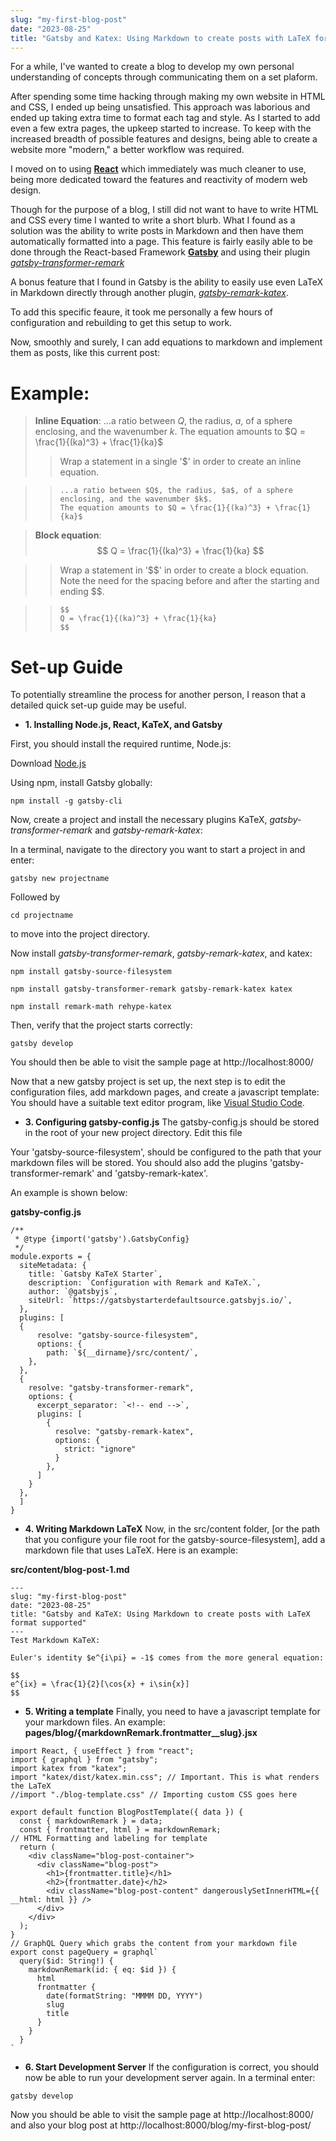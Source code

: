 ```yaml
---
slug: "my-first-blog-post"
date: "2023-08-25"
title: "Gatsby and Katex: Using Markdown to create posts with LaTeX format supported"
---
```



For a while, I've wanted to create a blog to develop my own personal understanding of concepts through communicating them on a set plaform.

After spending some time hacking through making my own website in HTML and CSS, I ended up being unsatisfied. This approach was laborious and ended up taking extra time to format each tag and style. As I started to add even a few extra pages, the upkeep started to increase. To keep with the increased breadth of possible features and designs, being able to create a website more "modern," a better workflow was required.

I moved on to using [**React**](https://react.dev/) which immediately was much cleaner to use, being more dedicated toward the features and reactivity of modern web design. 

Though for the purpose of a blog, I still did not want to have to write HTML and CSS every time I wanted to write a short blurb. What I found as a solution was the ability to write posts in Markdown and then have them automatically formatted into a page. This feature is fairly easily able to be done through the React-based Framework [**Gatsby**](https://www.gatsbyjs.com/) and using their plugin [_gatsby-transformer-remark_](https://www.gatsbyjs.com/plugins/gatsby-transformer-remark/)

A bonus feature that I found in Gatsby is the ability to easily use even LaTeX in Markdown directly through another plugin, [_gatsby-remark-katex_](https://www.gatsbyjs.com/plugins/gatsby-remark-katex/).


To add this specific feaure, it took me personally a few hours of configuration and rebuilding to get this setup to work.  

Now, smoothly and surely, I can add equations to markdown and implement them as posts, like this current post:

# Example:
>__Inline Equation__:
>...a ratio between $Q$, the radius, $a$, of a sphere enclosing, and the wavenumber $k$. The equation amounts to $Q = \frac{1}{(ka)^3} + \frac{1}{ka}$
> > Wrap a statement in a single '$' in order to create an inline equation.

> >```
> >...a ratio between $Q$, the radius, $a$, of a sphere enclosing, and the wavenumber $k$.
> >The equation amounts to $Q = \frac{1}{(ka)^3} + \frac{1}{ka}$
> > ```

>__Block equation__:
> $$
> Q = \frac{1}{(ka)^3} + \frac{1}{ka}
> $$

>> Wrap a statement in '\$\$' in order to create a block equation. Note the need for the spacing before and after the starting and ending \$\$.

>>```
>>$$
>>Q = \frac{1}{(ka)^3} + \frac{1}{ka} 
>>$$
>>```

# Set-up Guide 
To potentially streamline the process for another person, I reason that a detailed quick set-up guide may be useful.

* **1. Installing Node.js, React, KaTeX, and Gatsby**

First, you should install the required runtime, Node.js:

Download [Node.js](https://nodejs.org/en/download)

Using npm, install Gatsby globally:

```npm install -g gatsby-cli```

Now, create a project and install the necessary plugins KaTeX, _gatsby-transformer-remark_ and _gatsby-remark-katex_:

In a terminal, navigate to the directory you want to start a project in and enter:

```gatsby new projectname```

Followed by

```cd projectname```

to move into the project directory.

Now install _gatsby-transformer-remark_, _gatsby-remark-katex_, and katex:

```npm install gatsby-source-filesystem```

```npm install gatsby-transformer-remark gatsby-remark-katex katex```

```npm install remark-math rehype-katex```

Then, verify that the project starts correctly:

```gatsby develop```

You should then be able to visit the sample page at http://localhost:8000/

Now that a new gatsby project is set up, the next step is to edit the configuration files, add markdown pages, and create a javascript template: 
You should have a suitable text editor program, like [Visual Studio Code](https://code.visualstudio.com/).  

* **3. Configuring gatsby-config.js**
The gatsby-config.js should be stored in the root of your new project directory. Edit this file

Your 'gatsby-source-filesystem', should be configured to the path that your markdown files will be stored.
You should also add the plugins 'gatsby-transformer-remark' and 'gatsby-remark-katex'.

An example is shown below:

**gatsby-config.js**
```
/**
 * @type {import('gatsby').GatsbyConfig}
 */
module.exports = {
  siteMetadata: {
    title: `Gatsby KaTeX Starter`,
    description: `Configuration with Remark and KaTeX.`,
    author: `@gatsbyjs`,
    siteUrl: `https://gatsbystarterdefaultsource.gatsbyjs.io/`,
  },
  plugins: [
  {
      resolve: "gatsby-source-filesystem",
      options: {
        path: `${__dirname}/src/content/`,
    },
  },
  {
    resolve: "gatsby-transformer-remark",
    options: {
      excerpt_separator: `<!-- end -->`,
      plugins: [
        {
          resolve: "gatsby-remark-katex",
          options: {
            strict: "ignore"
          }
        },
      ]
    }
  },
  ]
}
```
* **4. Writing Markdown LaTeX**
Now, in the src/content folder, [or the path that you configure your file root for the gatsby-source-filesystem], add a markdown file that uses LaTeX.
Here is an example:

**src/content/blog-post-1.md**
``` 
---
slug: "my-first-blog-post"
date: "2023-08-25"
title: "Gatsby and KaTeX: Using Markdown to create posts with LaTeX format supported"
---
Test Markdown KaTeX:

Euler's identity $e^{i\pi} = -1$ comes from the more general equation:

$$
e^{ix} = \frac{1}{2}[\cos{x} + i\sin{x}]
$$
```

* **5. Writing a template**
Finally, you need to have a javascript template for your markdown files. 
An example:
**pages/blog/{markdownRemark.frontmatter__slug}.jsx**
```
import React, { useEffect } from "react";
import { graphql } from "gatsby";
import katex from "katex";
import "katex/dist/katex.min.css"; // Important. This is what renders the LaTeX
//import "./blog-template.css" // Importing custom CSS goes here

export default function BlogPostTemplate({ data }) {
  const { markdownRemark } = data;
  const { frontmatter, html } = markdownRemark;
// HTML Formatting and labeling for template
  return (
    <div className="blog-post-container">
      <div className="blog-post">
        <h1>{frontmatter.title}</h1>
        <h2>{frontmatter.date}</h2>
        <div className="blog-post-content" dangerouslySetInnerHTML={{ __html: html }} />
      </div>
    </div>
  );
}
// GraphQL Query which grabs the content from your markdown file
export const pageQuery = graphql`
  query($id: String!) {
    markdownRemark(id: { eq: $id }) {
      html
      frontmatter {
        date(formatString: "MMMM DD, YYYY")
        slug
        title
      }
    }
  }
`
```
* **6. Start Development Server**
If the configuration is correct, you should now be able to run your development server again. In a terminal enter:

```gatsby develop```

Now you should be able to visit the sample page at http://localhost:8000/ and also your blog post at http://localhost:8000/blog/my-first-blog-post/






